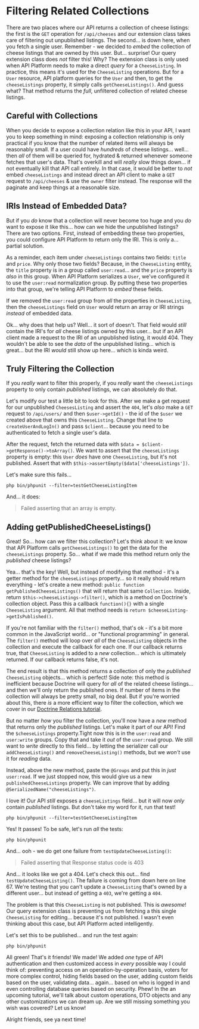 # Filtering Related Collections

There are two places where our API returns a collection of cheese listings: the
first is the `GET` operation for `/api/cheeses` and our extension class takes
care of filtering out unpublished listings. The second... is down here, when
you fetch a single user. Remember - we decided to *embed* the collection of
cheese listings that are owned by this user. But... surprise! Our query extension
class does *not* filter this! Why? The extension class is only used when API Platform
needs to make a direct *query* for a `CheeseListing`. In practice, this means
it's used for the `CheeseListing` operations. But for a `User` resource, API
platform queries for the `User` and then, to get the `cheeseListings` property,
it simply calls `getCheeseListings()`. And guess what? That method returns the
*full*, unfiltered collection of related cheese listings.

## Careful with Collections

When you decide to expose a collection relation like this in your API, I want you
to keep something in mind: exposing a collection relationship is only practical
if you know that the number of related items will always be reasonably small. If
a user could have *hundreds* of cheese listings... well... then *all* of them
will be queried for, hydrated & returned whenever someone fetches that user's
data. That's overkill and will *really* slow things down... if not eventually
kill that API call entirely. In that case, it would be better to *not* embed
`cheeseListings` and instead direct an API client to make a `GET` request to
`/api/cheeses` & use the `owner` filter instead. The response will the paginate
and keep things at a reasonable size.

## IRIs Instead of Embedded Data?

But if you *do* know that a collection will never become too huge and you *do*
want to expose it like this... how can we hide the unpublished listings? There
are two options. First, instead of embedding these two properties, you could
configure API Platform to return only the IRI. This is only a... partial solution.

As a reminder, each item under `cheeseListings` contains two fields: `title` and
`price`. Why only those two fields? Because, in the `CheeseListing` entity, the
`title` property is in a group called `user:read`... and the `price` property is
*also* in this group. When API Platform serializes a `User`, we've configured
it to use the `user:read` normalization group. By putting these two properties
into that group, we're telling API Platform to *embed* these fields.

If we removed the `user:read` group from *all* the properties in `CheeseListing`,
then the `cheeseListings` field on `User` would return an array or IRI strings
*instead* of embedded data.

Ok... why does that help us? Well... it sort of doesn't. That field would *still*
contain the IRI's for *all* cheese listings owned by this user... but if an API
client made a request to the IRI of an unpublished listing, it would 404. They
wouldn't be able to see the *data* of the unpublished listing... which is great...
but the IRI *would* still show up here... which is kinda weird.

## Truly Filtering the Collection

If you *really* want to filter this properly, if you *really* want the `cheeseListings`
property to only contain *published* listings, we can absolutely do that.

Let's modify our test a little bit to look for this. After we make a get request
for our unpublished `CheesesListing` and assert the `404`, let's *also* make a
`GET` request to `/api/users/` and then `$user->getId()` - the id of the `$user`
we created above that owns this `CheeseListing`. Change that line to
`createUserAndLogIn()` and pass `$client`... because you need to be authenticated
to fetch a single user's data.

After the request, fetch the returned data with
`$data = $client->getResponse()->toArray()`. We want to assert that the
`cheeseListings` property is empty: this `User` *does* have one `CheeseListing`,
but it's not published. Assert that with `$this->assertEmpty($data['cheeseListings'])`.

Let's make sure this fails...

```terminal-silent
php bin/phpunit --filter=testGetCheeseListingItem
```

And... it does:

> Failed asserting that an array is empty.

## Adding getPublishedCheeseListings()

Great! So... how can we filter this collection? Let's think about it: we know that
API Platform calls `getCheeseListings()` to get the data for the `cheeseListings`
property. So... what if we made this method return only the *published* cheese
listings?

Yea... that's the key! Well, but instead of modifying that method - it's a getter
method for the `cheeseListings` property... so it really should return everything -
let's create a new method: `public function getPublishedCheeseListings()` that will
return that same `Collection`. Inside, return `$this->cheeseListings->filter()`,
which is a method on Doctrine's collection object. Pass this a callback
`function(){}` with a single `CheeseListing` argument. All that method needs is
`return $cheeseListing->getIsPublished()`.

If you're not familiar with the `filter()` method, that's ok - it's a bit more
common in the JavaScript world... or "functional programming" in general. The
`filter()` method will loop over *all* of the `CheeseListing` objects in the
collection and execute the callback for each one. If our callback returns true,
that `CheeseListing` is added to a *new* collection... which is ultimately returned.
If our callback returns false, it's not.

The end result is that this method returns a collection of only the *published*
`CheeseListing` objects... which is perfect! Side note: this method is inefficient
because Doctrine will query for *all* of the related cheese listings... and then
we'll only return the published ones. If number of items in the collection will
always be pretty small, no big deal. But if you're worried about this, there *is*
a more efficient way to filter the collection, which we cover in our
[Doctrine Relations tutorial](https://symfonycasts.com/screencast/doctrine-relations/collection-criteria).

But no matter *how* you filter the collection, you'll now have a *new* method
that returns only the *published* listings. Let's make it part of our API!
Find the `$cheeseListings` property.Tight now this is in the `user:read` and
`user:write` groups. Copy that and take it *out* of the `user:read` group. We
still want to *write* directly to this field... by letting the serializer call
our `addCheeseListing()` and `removeCheeseListing()` methods, but we *won't*
use it for *reading* data.

Instead, above the new method, paste the `@Groups` and put this in *just* `user:read`.
If we just stopped now, this would give us a new `publishedCheeseListings` property.
We can improve that by adding `@SerializedName("cheeseListings")`.

I love it! Our API *still* exposes a `cheeseListings` field... but it will now
*only* contain *published* listings. But don't take my word for it, run that
test!

```terminal-silent
php bin/phpunit --filter=testGetCheeseListingItem
```

Yes! It passes! To be safe, let's run *all* the tests:

```terminal
php bin/phpunit
```

And... ooh - we do get one failure from `testUpdateCheeseListing()`:

> Failed asserting that Response status code is 403

And... it looks like we got a 404. Let's check this out... find
`testUpdateCheeseListing()`. The failure is coming from down here on line 67.
We're testing that you can't update a `CheeseListing` that's owned by a different
user... but instead of getting a `403`, we're getting a `404`.

The problem is that this `CheeseListing` is not published. This is *awesome*!
Our query extension class is preventing us from fetching a this single
`CheeseListing` for editing... because it's not published. I wasn't even thinking
about this case, but API Platform acted intelligently.

Let's set this to be published... and run the test again:

```terminal-silent
php bin/phpunit
```

All green! That's it friends! We made! We added *one* type of API authentication
and then customized access in *every* possible way I could think of: preventing
access on an operation-by-operation basis, voters for more complex control, hiding
fields based on the user, adding custom fields based on the user, validating data...
again... based on who is logged in and even controlling database queries based
on security. Phew! In the an upcoming tutorial, we'll talk about custom operations,
DTO objects and any other customizations we can dream up. Are we still missing
something you wish was covered? Let us know!

Alright friends, see ya next time!
